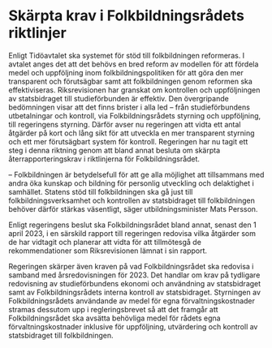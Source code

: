 # Skärpta krav i Folkbildningsrådets riktlinjer

Enligt Tidöavtalet ska systemet för stöd till folkbildningen reformeras. I avtalet anges det att det behövs en bred reform av modellen för att fördela medel och uppföljning inom folkbildningspolitiken för att göra den mer transparent och förutsägbar samt att folkbildningen genom reformen ska effektiviseras. Riksrevisionen har granskat om kontrollen och uppföljningen av statsbidraget till studieförbunden är effektiv. Den övergripande bedömningen visar att det finns brister i alla led – från studieförbundens utbetalningar och kontroll, via Folkbildningsrådets styrning och uppföljning, till regeringens styrning. Därför avser nu regeringen att vidta ett antal åtgärder på kort och lång sikt för att utveckla en mer transparent styrning och ett mer förutsägbart system för kontroll. Regeringen har nu tagit ett steg i denna riktning genom att bland annat besluta om skärpta återrapporteringskrav i riktlinjerna för Folkbildningsrådet.

– Folkbildningen är betydelsefull för att ge alla möjlighet att tillsammans med andra öka kunskap och bildning för personlig utveckling och delaktighet i samhället. Statens stöd till folkbildningen ska gå just till folkbildningsverksamhet och kontrollen av statsbidraget till folkbildningen behöver därför stärkas väsentligt, säger utbildningsminister Mats Persson.

Enligt regeringens beslut ska Folkbildningsrådet bland annat, senast den 1 april 2023, i en särskild rapport till regeringen redovisa vilka åtgärder som de har vidtagit och planerar att vidta för att tillmötesgå de rekommendationer som Riksrevisionen lämnat i sin rapport.

Regeringen skärper även kraven på vad Folkbildningsrådet ska redovisa i samband med årsredovisningen för 2023. Det handlar om krav på tydligare redovisning av studieförbundens ekonomi och användning av statsbidraget samt av Folkbildningsrådets interna kontroll av statsbidraget. Styrningen av Folkbildningsrådets användande av medel för egna förvaltningskostnader stramas dessutom upp i regleringsbrevet så att det framgår att Folkbildningsrådet ska avsätta behövliga medel för rådets egna förvaltningskostnader inklusive för uppföljning, utvärdering och kontroll av statsbidraget till folkbildningen.
